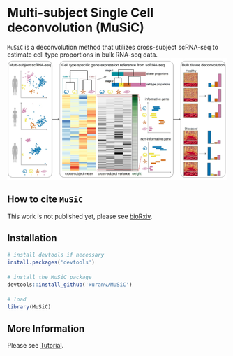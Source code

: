 Multi-subject Single Cell deconvolution (MuSiC)
=============================================

`MuSiC` is a deconvolution method that utilizes cross-subject scRNA-seq to estimate cell type proportions in bulk RNA-seq data.
![MuSiC\_pipeline](FigureMethod.jpg)

How to cite `MuSiC`
-------------------
This work is not published yet, please see [bioRxiv](https://www.biorxiv.org/content/early/2018/06/26/354944).

Installation
------------

``` r
# install devtools if necessary
install.packages('devtools')

# install the MuSiC package
devtools::install_github('xuranw/MuSiC')

# load
library(MuSiC)
```

More Information
-----------------
Please see [Tutorial](http://xuranw.github.io/MuSiC/articles/MuSiC.html).
